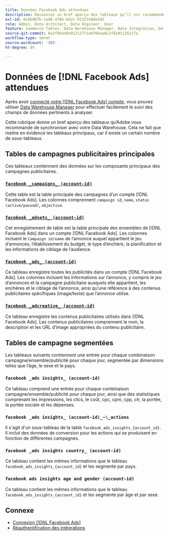 ```yaml
---
title: Données Facebook Ads attendues
description: Découvrez un bref aperçu des tableaux qu’il est recommandé de synchroniser avec votre Data Warehouse
exl-id: 0c8b907b-1a98-470b-bb2c-55327e88e502
role: Admin, Data Architect, Data Engineer, User
feature: Commerce Tables, Data Warehouse Manager, Data Integration, Data Import/Export
source-git-commit: 6e2f9e4a9e91212771e6f6baa8c2f8101125217a
workflow-type: tm+mt
source-wordcount: '303'
ht-degree: 0%

---
```


# Données de [!DNL Facebook Ads] attendues

Après avoir [connecté votre [!DNL Facebook Ads] compte](../integrations/facebook-ads.md), vous pouvez utiliser [Data Warehouse Manager](../../../data-analyst/data-warehouse-mgr/tour-dwm.md) pour effectuer facilement le suivi des champs de données pertinents à analyser.

Cette rubrique donne un bref aperçu des tableaux qu’Adobe vous recommande de synchroniser avec votre Data Warehouse. Cela ne fait que mettre en évidence les tableaux principaux, car il existe un certain nombre de sous-tableaux.

## Tables de campagnes publicitaires principales

Ces tableaux contiennent des données sur les composants principaux des campagnes publicitaires.

### [`facebook _campaigns_ (account-id)`](https://developers.facebook.com/docs/marketing-api/reference/ad-campaign-group)

Cette table est la table principale des campagnes d’un compte [!DNL Facebook Ads]. Les colonnes comprennent `campaign id`, `name`, `status (active/paused)`, `objective`.

### [`facebook _adsets_ (account-id)`](https://developers.facebook.com/docs/marketing-api/reference/ad-campaign)

Cet enregistrement de table est la table principale des ensembles de [!DNL Facebook Ads] dans un compte [!DNL Facebook Ads]. Les colonnes incluent le `Campaign id/name` de l’annonce auquel appartient le jeu d’annonces, l’établissement du budget, le type d’enchère, la planification et les informations de ciblage de l’audience.

### [`facebook _ads_ (account-id)`](https://developers.facebook.com/docs/marketing-api/reference/adgroup)

Ce tableau enregistre toutes les publicités dans un compte [!DNL Facebook Ads]. Les colonnes incluent les informations sur l’annonce, y compris le jeu d’annonces et la campagne publicitaire auxquels elle appartient, les enchères et le ciblage de l’annonce, ainsi qu’une référence à des contenus publicitaires spécifiques (image/texte) que l’annonce utilise.

### [`facebook _adcreative_ (account-id)`](https://developers.facebook.com/docs/marketing-api/reference/ad-creative)

Ce tableau enregistre les contenus publicitaires utilisés dans [!DNL Facebook Ads]. Les contenus publicitaires comprennent le nom, la description et les URL d’image appropriées du contenu publicitaire.

## Tables de campagne segmentées

Les tableaux suivants contiennent une entrée pour chaque combinaison campagne/ensemble/publicité pour chaque jour, segmentée par dimensions telles que l’âge, le sexe et le pays.

### `facebook _ads insights_ (account-id)`

Ce tableau comprend une entrée pour chaque combinaison campagne/ensemble/publicité pour chaque jour, ainsi que des statistiques comprenant les impressions, les clics, le coût, cpc, cpm, cpp, ctr, la portée, la portée sociale et les dépenses.

### `facebook _ads insights_ (account-id)_~\_actions`

Il s&#39;agit d&#39;un sous-tableau de la table `facebook_ads_insights_{account_id}`. Il inclut des données de conversion pour les actions qui se produisent en fonction de différentes campagnes.

### `facebook _ads insights country_ (account-id)`

Ce tableau contient les mêmes informations que le tableau `facebook_ads_insights_{account_id}` et les segmente par pays.

### `facebook ads insights age and gender (account-id)`

Ce tableau contient les mêmes informations que le tableau `facebook_ads_insights_{account_id}` et les segmente par âge et par sexe.

## Connexe

* [Connexion  [!DNL Facebook Ads]](../integrations/facebook-ads.md)
* [Réauthentification des intégrations](https://experienceleague.adobe.com/docs/commerce-knowledge-base/kb/how-to/mbi-reauthenticating-integrations.html)
